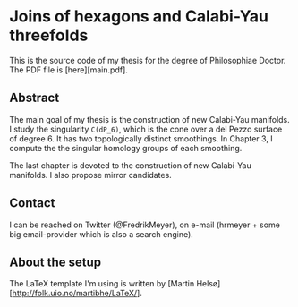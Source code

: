 # Joins of hexagons and Calabi-Yau threefolds

This is the source code of my thesis for the degree of Philosophiae Doctor. The PDF file is [here][main.pdf].

## Abstract

The main goal of my thesis is the construction of new Calabi-Yau manifolds. I study the singularity `C(dP_6)`, which is the cone over a del Pezzo surface of degree 6. It has two topologically distinct smoothings. In Chapter 3, I compute the the singular homology groups of each smoothing.

The last chapter is devoted to the construction of new Calabi-Yau manifolds. I also propose mirror candidates.

## Contact

I can be reached on Twitter (@FredrikMeyer), on e-mail (hrmeyer + some big email-provider which is also a search engine).

## About the setup

The LaTeX template I'm using is written by [Martin Helsø][http://folk.uio.no/martibhe/LaTeX/].